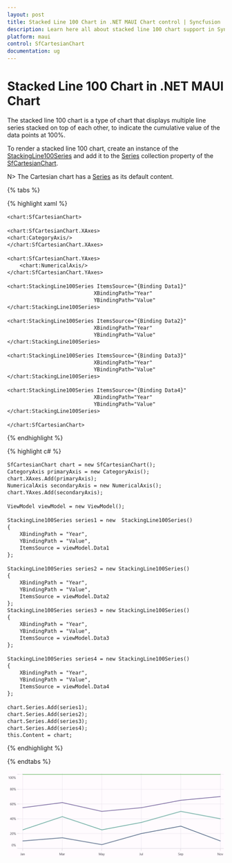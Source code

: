 ```yaml
---
layout: post
title: Stacked Line 100 Chart in .NET MAUI Chart control | Syncfusion
description: Learn here all about stacked line 100 chart support in Syncfusion .NET MAUI Chart (SfCartesianChart) control.
platform: maui
control: SfCartesianChart
documentation: ug
---
```


# Stacked Line 100 Chart in .NET MAUI Chart


The stacked line 100 chart is a type of chart that displays multiple line series stacked on top of each other, to indicate the cumulative value of the data points at 100%.

To render a stacked line 100 chart, create an instance of the [StackingLine100Series]() and add it to the [Series](https://help.syncfusion.com/cr/maui/Syncfusion.Maui.Charts.SfCartesianChart.html#Syncfusion_Maui_Charts_SfCartesianChart_Series) collection property of the [SfCartesianChart](https://help.syncfusion.com/cr/maui/Syncfusion.Maui.Charts.SfCartesianChart.html?tabs=tabid-1).

N> The Cartesian chart has a [Series](https://help.syncfusion.com/cr/maui/Syncfusion.Maui.Charts.SfCartesianChart.html#Syncfusion_Maui_Charts_SfCartesianChart_Series) as its default content.

{% tabs %}

{% highlight xaml %}

    <chart:SfCartesianChart>

    <chart:SfCartesianChart.XAxes>
    <chart:CategoryAxis/>
    </chart:SfCartesianChart.XAxes>

    <chart:SfCartesianChart.YAxes>
        <chart:NumericalAxis/>
    </chart:SfCartesianChart.YAxes>

    <chart:StackingLine100Series ItemsSource="{Binding Data1}"
                                XBindingPath="Year"
                                YBindingPath="Value"        
    </chart:StackingLine100Series>

    <chart:StackingLine100Series ItemsSource="{Binding Data2}"
                                XBindingPath="Year"
                                YBindingPath="Value"         
    </chart:StackingLine100Series>

    <chart:StackingLine100Series ItemsSource="{Binding Data3}"
                                XBindingPath="Year"
                                YBindingPath="Value"         
    </chart:StackingLine100Series>

    <chart:StackingLine100Series ItemsSource="{Binding Data4}"
                                XBindingPath="Year"
                                YBindingPath="Value"         
    </chart:StackingLine100Series>

    </chart:SfCartesianChart>


{% endhighlight %}

{% highlight c# %}

    SfCartesianChart chart = new SfCartesianChart();
    CategoryAxis primaryAxis = new CategoryAxis();
    chart.XAxes.Add(primaryAxis);
    NumericalAxis secondaryAxis = new NumericalAxis();
    chart.YAxes.Add(secondaryAxis);

    ViewModel viewModel = new ViewModel();

    StackingLine100Series series1 = new  StackingLine100Series()
    {
        XBindingPath = "Year",
        YBindingPath = "Value",
        ItemsSource = viewModel.Data1
    };

    StackingLine100Series series2 = new StackingLine100Series()
    {
        XBindingPath = "Year",
        YBindingPath = "Value",
        ItemsSource = viewModel.Data2
    };
    StackingLine100Series series3 = new StackingLine100Series()
    {
        XBindingPath = "Year",
        YBindingPath = "Value",
        ItemsSource = viewModel.Data3
    };

    StackingLine100Series series4 = new StackingLine100Series()
    {
        XBindingPath = "Year",
        YBindingPath = "Value",
        ItemsSource = viewModel.Data4
    };

    chart.Series.Add(series1);
    chart.Series.Add(series2);     
    chart.Series.Add(series3); 
    chart.Series.Add(series4); 
    this.Content = chart;

{% endhighlight %}

{% endtabs %}

![Stacking Line 100 Chart in .NET MAUI Cartesian Charts.](chart-types-images\net-maui-cartesian-charts-stacked-line-100-chart.png)